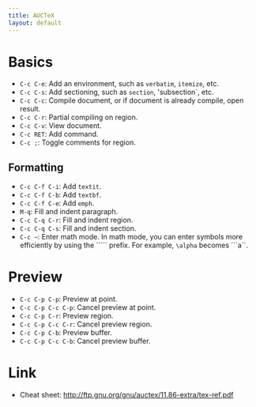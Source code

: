 ```yaml
---
title: AUCTeX
layout: default
---
```



# Basics

- `C-c C-e`: Add an environment, such as `verbatim`, `itemize`, etc.
- `C-c C-s`: Add sectioning, such as `section`, 'subsection`, etc.
- `C-c C-c`: Compile document, or if document is already compile, open
result.
- `C-c C-r`: Partial compiling on region.
- `C-c C-v`: View document.
- `C-c RET`: Add command.
- `C-c ;`: Toggle comments for region.

## Formatting

- `C-c C-f C-i`: Add `textit`.
- `C-c C-f C-b`: Add `textbf`.
- `C-c C-f C-e`: Add `emph`.
- `M-q`: Fill and indent paragraph.
- `C-c C-q C-r`: Fill and indent region.
- `C-c C-q C-s`: Fill and indent section.
- `C-c ~`: Enter math mode.  In math mode, you can enter symbols more
  efficiently by using the ````` prefix.  For example, `\alpha`
  becomes ```a``.

# Preview

- `C-c C-p C-p`: Preview at point.
- `C-c C-p C-c C-p`: Cancel preview at point.
- `C-c C-p C-r`: Preview region.
- `C-c C-p C-c C-r`: Cancel preview region.
- `C-c C-p C-b`: Preview buffer.
- `C-c C-p C-c C-b`: Cancel preview buffer.

# Link

- Cheat sheet: http://ftp.gnu.org/gnu/auctex/11.86-extra/tex-ref.pdf
